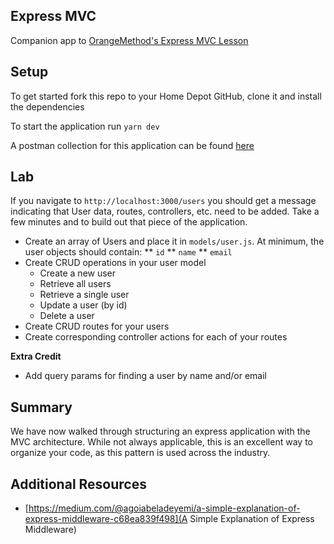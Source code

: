 ## Express MVC

Companion app to [OrangeMethod's Express MVC Lesson](https://om-curriculum.apps-np.homedepot.com/javascript/express/express-mvc-no-db/)

## Setup

To get started fork this repo to your Home Depot GitHub, clone it and install the dependencies

To start the application run `yarn dev`

A postman collection for this application can be found [here](https://www.getpostman.com/collections/9805bd264b43bebfca86)

## Lab

If you navigate to `http://localhost:3000/users` you should get a message indicating that User data, routes, controllers, etc. need to be added. Take a few minutes and to build out that piece of the application. 

* Create an array of Users and place it in `models/user.js`. At minimum, the user objects should contain:
  ** `id`
  ** `name`
  ** `email`
* Create CRUD operations in your user model
    * Create a new user
    * Retrieve all users
    * Retrieve a single user
    * Update a user (by id)
    * Delete a user
* Create CRUD routes for your users
* Create corresponding controller actions for each of your routes

**Extra Credit**

* Add query params for finding a user by name and/or email


## Summary

We have now walked through structuring an express application with the MVC architecture. While not always applicable, this is an excellent way to organize your code, as this pattern is used across the industry. 

## Additional Resources

* [https://medium.com/@agoiabeladeyemi/a-simple-explanation-of-express-middleware-c68ea839f498](A Simple Explanation of Express Middleware)